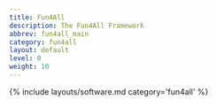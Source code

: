 ```yaml
---
title: Fun4All
description: The Fun4All Framework
abbrev: fun4all_main
category: fun4all
layout: default
level: 0
weight: 10
---
```


{% include layouts/software.md category='fun4all' %}

